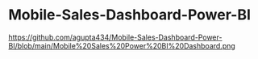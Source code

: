 # Mobile-Sales-Dashboard-Power-BI
https://github.com/agupta434/Mobile-Sales-Dashboard-Power-BI/blob/main/Mobile%20Sales%20Power%20BI%20Dashboard.png
